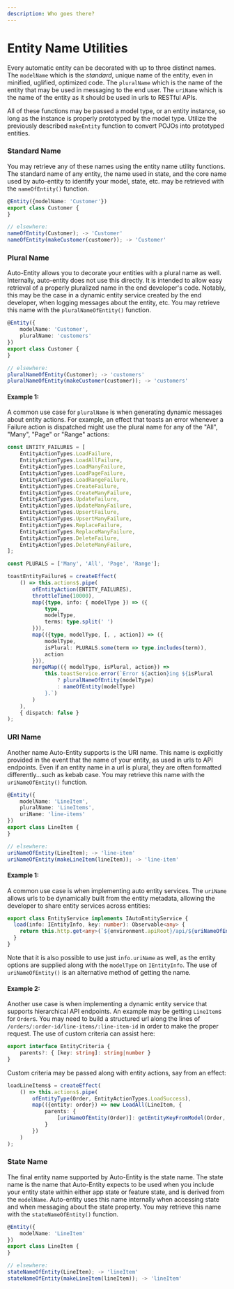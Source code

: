 ```yaml
---
description: Who goes there?
---
```


# Entity Name Utilities

Every automatic entity can be decorated with up to three distinct names. The `modelName` which is the _standard_, unique name of the entity, even in minified, uglified, optimized code. The `pluralName` which is the name of the entity that may be used in messaging to the end user. The `uriName` which is the name of the entity as it should be used in urls to RESTful APIs. 

All of these functions may be passed a model type, or an entity instance, so long as the instance is properly prototyped by the model type. Utilize the previously described `makeEntity` function to convert POJOs into prototyped entities. 

### Standard Name

You may retrieve any of these names using the entity name utility functions. The standard name of any entity, the name used in state, and the core name used by auto-entity to identify your model, state, etc. may be retrieved with the `nameOfEntity()` function. 

```typescript
@Entity({modelName: 'Customer'})
export class Customer {
}

// elsewhere:
nameOfEntity(Customer); -> 'Customer'
nameOfEntity(makeCustomer(customer)); -> 'Customer'
```

### Plural Name

Auto-Entity allows you to decorate your entities with a plural name as well. Internally, auto-entity does not use this directly. It is intended to allow easy retrieval of a properly pluralized name in the end developer's code. Notably, this may be the case in a dynamic entity service created by the end developer, when logging messages about the entity, etc. You may retrieve this name with the `pluralNameOfEntity()` function. 

```typescript
@Entity({
    modelName: 'Customer',
    pluralName: 'customers'
})
export class Customer {
}

// elsewhere:
pluralNameOfEntity(Customer); -> 'customers'
pluralNameOfEntity(makeCustomer(customer)); -> 'customers'
```

#### Example 1:

A common use case for `pluralName` is when generating dynamic messages about entity actions. For example, an effect that toasts an error whenever a Failure action is dispatched might use the plural name for any of the "All", "Many", "Page" or "Range" actions:

```typescript
const ENTITY_FAILURES = [
    EntityActionTypes.LoadFailure,
    EntityActionTypes.LoadAllFailure,
    EntityActionTypes.LoadManyFailure,
    EntityActionTypes.LoadPageFailure,
    EntityActionTypes.LoadRangeFailure,
    EntityActionTypes.CreateFailure,
    EntityActionTypes.CreateManyFailure,
    EntityActionTypes.UpdateFailure,
    EntityActionTypes.UpdateManyFailure,
    EntityActionTypes.UpsertFailure,
    EntityActionTypes.UpsertManyFailure,
    EntityActionTypes.ReplaceFailure,
    EntityActionTypes.ReplaceManyFailure,
    EntityActionTypes.DeleteFailure,
    EntityActionTypes.DeleteManyFailure,
];

const PLURALS = ['Many', 'All', 'Page', 'Range'];

toastEntityFailure$ = createEffect(
    () => this.actions$.pipe(
        ofEntityAction(ENTITY_FAILURES),
        throttleTime(10000),
        map({type, info: { modelType }) => ({ 
            type, 
            modelType, 
            terms: type.split(' ') 
        })),
        map(({type, modelType, [, , action]) => ({
            modelType,
            isPlural: PLURALS.some(term => type.includes(term)),
            action
        })),
        mergeMap(({ modelType, isPlural, action}) => 
            this.toastService.error(`Error ${action}ing ${isPlural 
                ? pluralNameOfEntity(modelType)
                : nameOfEntity(modelType)
            }.`)
        )
    ),
    { dispatch: false }
);
```

### URI Name

Another name Auto-Entity supports is the URI name. This name is explicitly provided in the event that the name of your entity, as used in urls to API endpoints. Even if an entity name in a url is plural, they are often formatted differently...such as kebab case. You may retrieve this name with the `uriNameOfEntity()` function.

```typescript
@Entity({
    modelName: 'LineItem',
    pluralName: 'LineItems',
    uriName: 'line-items'
})
export class LineItem {
}

// elsewhere:
uriNameOfEntity(LineItem); -> 'line-item'
uriNameOfEntity(makeLineItem(lineItem)); -> 'line-item'
```

#### Example 1:

A common use case is when implementing auto entity services. The `uriName` allows urls to be dynamically built from the entity metadata, allowing the developer to share entity services across entities:

```typescript
export class EntityService implements IAutoEntityService {
  load(info: IEntityInfo, key: number): Observable<any> {
    return this.http.get<any>(`${environment.apiRoot}/api/${uriNameOfEntity(info.modelType)}`
  }
}
```

Note that it is also possible to use just `info.uriName` as well, as the entity options are supplied along with the `modelType` on `IEntityInfo`. The use of `uriNameOfEntity()` is an alternative method of getting the name.

#### Example 2:

Another use case is when implementing a dynamic entity service that supports hierarchical API endpoints. An example may be getting `LineItem`s for `Order`s. You may need to build a structured url along the lines of `/orders/:order-id/line-items/:line-item-id` in order to make the proper request. The use of custom criteria can assist here:

```typescript
export interface EntityCriteria {
    parents?: { [key: string]: string|number }
}
```

Custom criteria may be passed along with entity actions, say from an effect:

```typescript
loadLineItems$ = createEffect(
    () => this.actions$.pipe(
        ofEntityType(Order, EntityActionTypes.LoadSuccess),
        map(({entity: order}) => new LoadAll(LineItem, {
            parents: {
                [uriNameOfEntity(Order)]: getEntityKeyFromModel(Order, order)
            }
        })
    )
);
```

### State Name

The final entity name supported by Auto-Entity is the state name. The state name is the name that Auto-Entity expects to be used when you include your entity state within either app state or feature state, and is derived from the `modelName`. Auto-entity uses this name internally when accessing state and when messaging about the state property. You may retrieve this name with the `stateNameOfEntity()` function.

```typescript
@Entity({
    modelName: 'LineItem'
})
export class LineItem {
}

// elsewhere:
stateNameOfEntity(LineItem); -> 'lineItem'
stateNameOfEntity(makeLineItem(lineItem)); -> 'lineItem'
```

